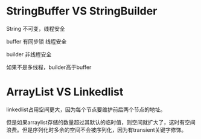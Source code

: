 # StringBuffer VS StringBuilder



String 不可变，线程安全

buffer 有同步锁 线程安全

builder 非线程安全



如果不是多线程，builder高于buffer



# ArrayList VS Linkedlist

linkedlist占用空间更大，因为每个节点要维护前后两个节点的地址。

但是如果arraylist存储的数量超过其默认的临时值，则空间就扩大了，这时有空间浪费。但是序列化时多余的空间不会被序列化，因为有transient关键字修饰。